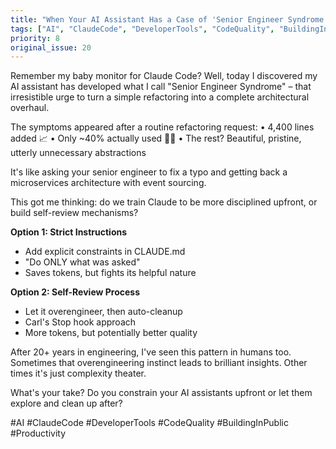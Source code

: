 ```yaml
---
title: "When Your AI Assistant Has a Case of 'Senior Engineer Syndrome'"
tags: ["AI", "ClaudeCode", "DeveloperTools", "CodeQuality", "BuildingInPublic", "Productivity"]
priority: 8
original_issue: 20
---
```


Remember my baby monitor for Claude Code? Well, today I discovered my AI assistant has developed what I call "Senior Engineer Syndrome" – that irresistible urge to turn a simple refactoring into a complete architectural overhaul.

The symptoms appeared after a routine refactoring request:
• 4,400 lines added 📈
• Only ~40% actually used 🤦‍♂️
• The rest? Beautiful, pristine, utterly unnecessary abstractions

It's like asking your senior engineer to fix a typo and getting back a microservices architecture with event sourcing.

This got me thinking: do we train Claude to be more disciplined upfront, or build self-review mechanisms?

**Option 1: Strict Instructions**
- Add explicit constraints in CLAUDE.md
- "Do ONLY what was asked"
- Saves tokens, but fights its helpful nature

**Option 2: Self-Review Process**
- Let it overengineer, then auto-cleanup
- Carl's Stop hook approach
- More tokens, but potentially better quality

After 20+ years in engineering, I've seen this pattern in humans too. Sometimes that overengineering instinct leads to brilliant insights. Other times it's just complexity theater.

What's your take? Do you constrain your AI assistants upfront or let them explore and clean up after?

#AI #ClaudeCode #DeveloperTools #CodeQuality #BuildingInPublic #Productivity